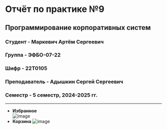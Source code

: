 # Отчёт по практике №9

## Программирование корпоративных систем

### Студент - **Маркевич Артём Сергеевич**

### Группа - **ЭФБО-07-22**

### Шифр - **22Т0105**

### Преподаватель - **Адышкин Сергей Сергеевич**

### Семестр - 5 семестр, 2024-2025 гг.

---

- **Избранное**  
![image](https://github.com/user-attachments/assets/55a1c295-4daa-4401-bbbe-c092e2699c93)
- **Корзина**
![image](https://github.com/user-attachments/assets/a4ec7ffc-e13b-4dfc-85e6-6df6b35c377a)


